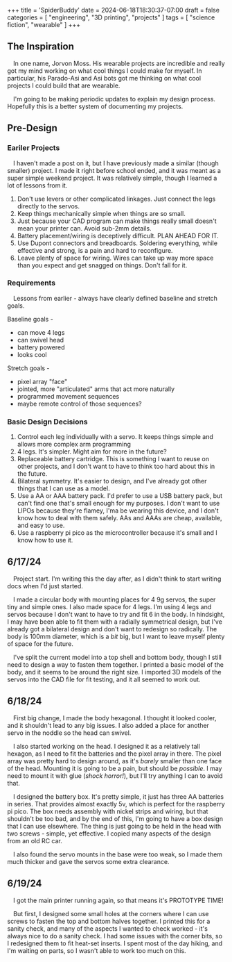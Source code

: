 +++
title = 'SpiderBuddy'
date = 2024-06-18T18:30:37-07:00
draft = false
categories = [
    "engineering",
    "3D printing",
    "projects"
]
tags = [
    "science fiction",
    "wearable"
]
+++

## The Inspiration

&emsp;In one name, Jorvon Moss. His wearable projects are incredible and really got my mind working on what cool things I could make for myself. In particular, his Parado-Asi and Asi bots got me thinking on what cool projects I could build that are wearable.

&emsp;I'm going to be making periodic updates to explain my design process. Hopefully this is a better system of documenting my projects.

## Pre-Design

### Eariler Projects

&emsp;I haven't made a post on it, but I have previously made a similar (though smaller) project. I made it right before school ended, and it was meant as a super simple weekend project. It was relatively simple, though I learned a lot of lessons from it.

1. Don't use levers or other complicated linkages. Just connect the legs directly to the servos.
2. Keep things mechanically simple when things are so small.
3. Just because your CAD program can make things really small doesn't mean your printer can. Avoid sub-2mm details.
4. Battery placement/wiring is deceptively difficult. PLAN AHEAD FOR IT.
5. Use Dupont connectors and breadboards. Soldering everything, while effective and strong, is a pain and hard to reconfigure.
6. Leave plenty of space for wiring. Wires can take up way more space than you expect and get snagged on things. Don't fall for it.

### Requirements

&emsp;Lessons from earlier - always have clearly defined baseline and stretch goals.

Baseline goals -

- can move 4 legs
- can swivel head
- battery powered
- looks cool

Stretch goals -

- pixel array "face"
- jointed, more "articulated" arms that act more naturally
- programmed movement sequences
- maybe remote control of those sequences?

### Basic Design Decisions

1. Control each leg individually with a servo. It keeps things simple and allows more complex arm programming
2. 4 legs. It's simpler. Might aim for more in the future?
3. Replaceable battery cartridge. This is something I want to reuse on other projects, and I don't want to have to think too hard about this in the future.
4. Bilateral symmetry. It's easier to design, and I've already got other things that I can use as a model.
5. Use a AA or AAA battery pack. I'd prefer to use a USB battery pack, but can't find one that's small enough for my purposes. I don't want to use LIPOs because they're flamey, I'ma be wearing this device, and I don't know how to deal with them safely. AAs and AAAs are cheap, available, and easy to use.
6. Use a raspberry pi pico as the microcontroller because it's small and I know how to use it.

## 6/17/24

&emsp;Project start. I'm writing this the day after, as I didn't think to start writing docs when I'd just started.

&emsp;I made a circular body with mounting places for 4 9g servos, the super tiny and simple ones. I also made space for 4 legs. I'm using 4 legs and servos because I don't want to have to try and fit 6 in the body. In hindsight, I may have been able to fit them with a radially symmetrical design, but I've already got a bilateral design and don't want to redesign so radically. The body is 100mm diameter, which is a *bit* big, but I want to leave myself plenty of space for the future.

&emsp;I've split the current model into a top shell and bottom body, though I still need to design a way to fasten them together. I printed a basic model of the body, and it seems to be around the right size. I imported 3D models of the servos into the CAD file for fit testing, and it all seemed to work out.

## 6/18/24

&emsp;First big change, I made the body hexagonal. I thought it looked cooler, and it shouldn't lead to any big issues. I also added a place for another servo in the noddle so the head can swivel.

&emsp;I also started working on the head. I designed it as a relatively tall hexagon, as I need to fit the batteries and the pixel array in there. The pixel array was pretty hard to design around, as it's *barely* smaller than one face of the head. Mounting it is going to be a pain, but should be *possible*. I may need to mount it with glue (*shock horror!*), but I'll try anything I can to avoid that. 

&emsp;I designed the battery box. It's pretty simple, it just has three AA batteries in series. That provides almost exactly 5v, which is perfect for the raspberry pi pico. The box needs assembly with nickel strips and wiring, but that shouldn't be too bad, and by the end of this, I'm going to have a box design that I can use elsewhere. The thing is just going to be held in the head with two screws - simple, yet effective. I copied many aspects of the design from an old RC car.

&emsp;I also found the servo mounts in the base were too weak, so I made them much thicker and gave the servos some extra clearance.

## 6/19/24

&emsp;I got the main printer running again, so that means it's PROTOTYPE TIME!

&emsp;But first, I designed some small holes at the corners where I can use screws to fasten the top and bottom halves together. I printed this for a sanity check, and many of the aspects I wanted to check worked - it's always nice to do a sanity check. I had some issues with the corner bits, so I redesigned them to fit heat-set inserts. I spent most of the day hiking, and I'm waiting on parts, so I wasn't able to work too much on this.
